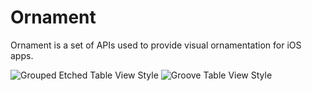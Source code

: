Ornament
========
Ornament is a set of APIs used to provide visual ornamentation for iOS apps.

![Grouped Etched Table View Style](https://dl.dropboxusercontent.com/u/11479646/iOS%20Simulator%20Screen%20shot%20Nov%2026%2C%202013%2C%2010.49.17%20PM.png)
![Groove Table View Style](https://dl.dropboxusercontent.com/u/11479646/iOS%20Simulator%20Screen%20shot%20Nov%2026%2C%202013%2C%2011.16.03%20PM.png)
